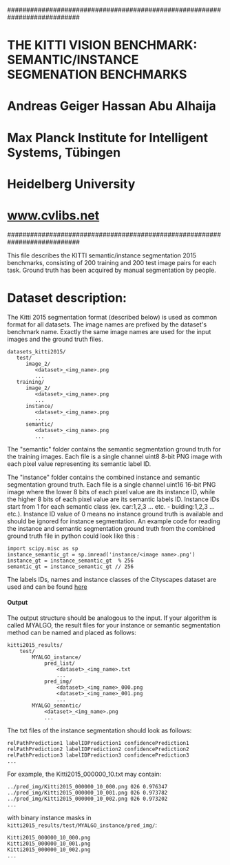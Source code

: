 ###########################################################################
#    THE KITTI VISION BENCHMARK: SEMANTIC/INSTANCE SEGMENATION BENCHMARKS #
#                   Andreas Geiger         Hassan Abu Alhaija             #
#          Max Planck Institute for Intelligent Systems, Tübingen         #
#                          Heidelberg University                          #
#                             www.cvlibs.net                              #
###########################################################################



This file describes the KITTI semantic/instance segmentation 2015 benchmarks,
consisting of 200 training and 200 test image pairs for each task. Ground truth 
has been acquired by manual segmentation by people.


Dataset description:
====================

The Kitti 2015 segmentation format (described below) is used as common format for all datasets. 
The image names are prefixed by the dataset's benchmark name.
Exactly the same image names are used for the input images and the ground truth files.
```
datasets_kitti2015/
   test/
      image_2/
         <dataset>_<img_name>.png
         ...
   training/
      image_2/
         <dataset>_<img_name>.png
         ...
      instance/
         <dataset>_<img_name>.png
         ...
      semantic/
         <dataset>_<img_name>.png
         ...
```

The "semantic" folder contains the semantic segmentation ground truth for the training images. Each file is a single channel uint8 8-bit PNG image with each pixel value representing its semantic label ID. 

The "instance" folder contains the combined instance and semantic segmentation ground truth. 
Each file is a single channel uint16 16-bit PNG image where the lower 8 bits of each pixel value are its instance ID, 
while the higher 8 bits of each pixel value are its semantic labels ID. 
Instance IDs start from 1 for each semantic class (ex. car:1,2,3 ... etc. - buiding:1,2,3 ... etc.). 
Instance ID value of 0 means no instance ground truth is available and should be ignored for instance segmentation. 
An example code for reading the instance and semantic segmentation ground truth from the combined ground truth file in python could look like this :
```
import scipy.misc as sp
instance_semantic_gt = sp.imread('instance/<image name>.png')
instance_gt = instance_semantic_gt  % 256
semantic_gt = instance_semantic_gt // 256

```
The labels IDs, names and instance classes of the Cityscapes dataset are used and can be found [here](https://github.com/mcordts/cityscapesScripts/blob/master/cityscapesscripts/helpers/labels.py)

#### Output ####

The output structure should be analogous to the input.
If your algorithm is called MYALGO, the result files for your instance
or semantic segmentation method can be named and placed as follows:
```
kitti2015_results/
    test/
        MYALGO_instance/
            pred_list/
                <dataset>_<img_name>.txt
                ...
            pred_img/
                <dataset>_<img_name>_000.png
                <dataset>_<img_name>_001.png
                ...
        MYALGO_semantic/
            <dataset>_<img_name>.png
            ...
```

The txt files of the instance segmentation should look as follows:
```
relPathPrediction1 labelIDPrediction1 confidencePrediction1
relPathPrediction2 labelIDPrediction2 confidencePrediction2
relPathPrediction3 labelIDPrediction3 confidencePrediction3
...
```

For example, the Kitti2015_000000_10.txt may contain:
```
../pred_img/Kitti2015_000000_10_000.png 026 0.976347
../pred_img/Kitti2015_000000_10_001.png 026 0.973782
../pred_img/Kitti2015_000000_10_002.png 026 0.973202
...
```

with binary instance masks in `kitti2015_results/test/MYALGO_instance/pred_img/`:
```
Kitti2015_000000_10_000.png
Kitti2015_000000_10_001.png
Kitti2015_000000_10_002.png
...
```


